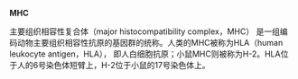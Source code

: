__MHC__

主要组织相容性复合体（major histocompatibility complex，MHC） 是一组编码动物主要组织相容性抗原的基因群的统称。人类的MHC被称为HLA（human leukocyte antigen，HLA）， 即人白细胞抗原；小鼠MHC则被称为H-2。HLA位于人的6号染色体短臂上，H-2位于小鼠的17号染色体上。